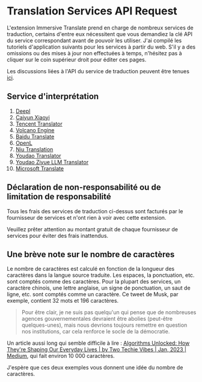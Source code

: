 # Translation Services API Request

L'extension Immersive Translate prend en charge de nombreux services de traduction, certains d'entre eux nécessitent que vous demandiez la clé API du service correspondant avant de pouvoir les utiliser. J'ai compilé les tutoriels d'application suivants pour les services à partir du web. S'il y a des omissions ou des mises à jour non effectuées à temps, n'hésitez pas à cliquer sur le coin supérieur droit pour éditer ces pages.

Les discussions liées à l'API du service de traduction peuvent être tenues [ici](https://github.com/immersive-translate/immersive-translate/issues/137).

## Service d'interprétation

1. [Deepl](./services/deepL.md)
2. [Caiyun Xiaoyi](./services/caiyun.md)
3. [Tencent Translator](./services/tencent.md)
4. [Volcano Engine](./services/volcano.md)
5. [Baidu Translate](./services/baidu.md)
6. [OpenL](./services/openL.md)
7. [Niu Translation](./services/niu.md)
8. [Youdao Translator](./services/youdao.md)
9. [Youdao Ziyue LLM Translator](./services/youdao-ziyue.md)
10. [Microsoft Translate](./services/azure.md)

## Déclaration de non-responsabilité ou de limitation de responsabilité

Tous les frais des services de traduction ci-dessus sont facturés par le fournisseur de services et n'ont rien à voir avec cette extension.

Veuillez prêter attention au montant gratuit de chaque fournisseur de services pour éviter des frais inattendus.

## Une brève note sur le nombre de caractères

Le nombre de caractères est calculé en fonction de la longueur des caractères dans la langue source traduite. Les espaces, la ponctuation, etc. sont comptés comme des caractères. Pour la plupart des services, un caractère chinois, une lettre anglaise, un signe de ponctuation, un saut de ligne, etc. sont comptés comme un caractère. Ce tweet de Musk, par exemple, contient 32 mots et 196 caractères.

> Pour être clair, je ne suis pas quelqu'un qui pense que de nombreuses agences gouvernementales devraient être abolies (peut-être quelques-unes), mais nous devrions toujours remettre en question nos institutions, car cela renforce le socle de la démocratie.

Un article aussi long qui semble difficile à lire : [Algorithms Unlocked: How They're Shaping Our Everyday Lives | by Two Techie Vibes | Jan, 2023 | Medium](https://twotechievibes.medium.com/algorithms-unlocked-how-they're-shaping-our-everyday-lives-6261fa1dbad), qui fait environ 10 000 caractères.

J'espère que ces deux exemples vous donnent une idée du nombre de caractères.